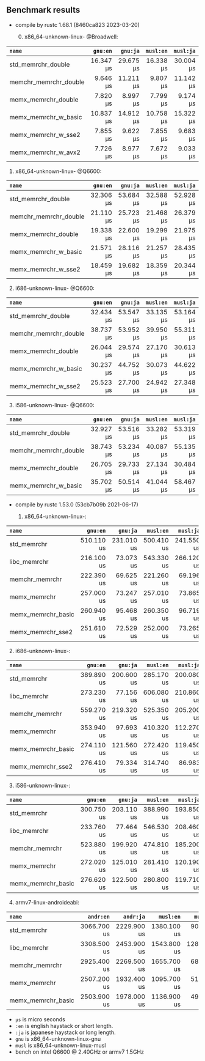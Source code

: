 ## Benchmark results

- compile by rustc 1.68.1 (8460ca823 2023-03-20)

  0. x86_64-unknown-linux- @Broadwell:

|         `name`          |  `gnu:en`   |  `gnu:ja`   |  `musl:en`  |  `musl:ja`  |
|:------------------------|------------:|------------:|------------:|------------:|
| std_memrchr_double      |   16.347 µs |   29.675 µs |   16.338 µs |   30.004 µs |
| memchr_memrchr_double   |    9.646 µs |   11.211 µs |    9.807 µs |   11.142 µs |
| memx_memrchr_double     |    7.820 µs |    8.997 µs |    7.799 µs |    9.174 µs |
| memx_memrchr_w_basic    |   10.837 µs |   14.912 µs |   10.758 µs |   15.322 µs |
| memx_memrchr_w_sse2     |    7.855 µs |    9.622 µs |    7.855 µs |    9.683 µs |
| memx_memrchr_w_avx2     |    7.726 µs |    8.977 µs |    7.672 µs |    9.033 µs |

  1. x86_64-unknown-linux- @Q6600:

|         `name`          |  `gnu:en`   |  `gnu:ja`   |  `musl:en`  |  `musl:ja`  |
|:------------------------|------------:|------------:|------------:|------------:|
| std_memrchr_double      |   32.306 µs |   53.684 µs |   32.588 µs |   52.928 µs |
| memchr_memrchr_double   |   21.110 µs |   25.723 µs |   21.468 µs |   26.379 µs |
| memx_memrchr_double     |   19.338 µs |   22.600 µs |   19.299 µs |   21.975 µs |
| memx_memrchr_w_basic    |   21.571 µs |   28.116 µs |   21.257 µs |   28.435 µs |
| memx_memrchr_w_sse2     |   18.459 µs |   19.682 µs |   18.359 µs |   20.344 µs |

  2. i686-unknown-linux- @Q6600:

|         `name`          |  `gnu:en`   |  `gnu:ja`   |  `musl:en`  |  `musl:ja`  |
|:------------------------|------------:|------------:|------------:|------------:|
| std_memrchr_double      |   32.434 µs |   53.547 µs |   33.135 µs |   53.164 µs |
| memchr_memrchr_double   |   38.737 µs |   53.952 µs |   39.950 µs |   55.311 µs |
| memx_memrchr_double     |   26.044 µs |   29.574 µs |   27.170 µs |   30.613 µs |
| memx_memrchr_w_basic    |   30.237 µs |   44.752 µs |   30.073 µs |   44.622 µs |
| memx_memrchr_w_sse2     |   25.523 µs |   27.700 µs |   24.942 µs |   27.348 µs |

  3. i586-unknown-linux- @Q6600:

|         `name`          |  `gnu:en`   |  `gnu:ja`   |  `musl:en`  |  `musl:ja`  |
|:------------------------|------------:|------------:|------------:|------------:|
| std_memrchr_double      |   32.927 µs |   53.516 µs |   33.282 µs |   53.319 µs |
| memchr_memrchr_double   |   38.743 µs |   53.234 µs |   40.087 µs |   55.135 µs |
| memx_memrchr_double     |   26.705 µs |   29.733 µs |   27.134 µs |   30.484 µs |
| memx_memrchr_w_basic    |   35.702 µs |   50.514 µs |   41.044 µs |   58.467 µs |


- compile by rustc 1.53.0 (53cb7b09b 2021-06-17)

  1. x86_64-unknown-linux-:

|         `name`          |  `gnu:en`   |  `gnu:ja`   |  `musl:en`  |  `musl:ja`  |
|:------------------------|------------:|------------:|------------:|------------:|
| std_memrchr             |  510.110 us |  231.010 us |  500.410 us |  241.550 us |
| libc_memrchr            |  216.100 us |   73.073 us |  543.330 us |  266.120 us |
| memchr_memrchr          |  222.390 us |   69.625 us |  221.260 us |   69.196 us |
| memx_memrchr            |  257.000 us |   73.247 us |  257.010 us |   73.865 us |
| memx_memrchr_basic      |  260.940 us |   95.468 us |  260.350 us |   96.719 us |
| memx_memrchr_sse2       |  251.610 us |   72.529 us |  252.000 us |   73.265 us |

  2. i686-unknown-linux-:

|         `name`          |  `gnu:en`   |  `gnu:ja`   |  `musl:en`  |  `musl:ja`  |
|:------------------------|------------:|------------:|------------:|------------:|
| std_memrchr             |  389.890 us |  200.600 us |  285.170 us |  200.080 us |
| libc_memrchr            |  273.230 us |   77.156 us |  606.080 us |  210.860 us |
| memchr_memrchr          |  559.270 us |  219.320 us |  525.350 us |  205.200 us |
| memx_memrchr            |  353.940 us |   97.693 us |  410.320 us |  112.270 us |
| memx_memrchr_basic      |  274.110 us |  121.560 us |  272.420 us |  119.450 us |
| memx_memrchr_sse2       |  276.410 us |   79.334 us |  314.740 us |   86.983 us |

  3. i586-unknown-linux-:

|         `name`          |  `gnu:en`   |  `gnu:ja`   |  `musl:en`  |  `musl:ja`  |
|:------------------------|------------:|------------:|------------:|------------:|
| std_memrchr             |  300.750 us |  203.110 us |  388.990 us |  193.850 us |
| libc_memrchr            |  233.760 us |   77.464 us |  546.530 us |  208.460 us |
| memchr_memrchr          |  523.880 us |  199.920 us |  474.810 us |  185.200 us |
| memx_memrchr            |  272.020 us |  125.010 us |  281.410 us |  120.190 us |
| memx_memrchr_basic      |  276.620 us |  122.500 us |  280.800 us |  119.710 us |

  4. armv7-linux-androideabi:

|         `name`          |  `andr:en`  |  `andr:ja`  |  `musl:en`  |  `musl:ja`  |
|:------------------------|------------:|------------:|------------:|------------:|
| std_memrchr             | 3066.700 us | 2229.900 us | 1380.100 us |  905.320 us |
| libc_memrchr            | 3308.500 us | 2453.900 us | 1543.800 us | 1285.000 us |
| memchr_memrchr          | 2925.400 us | 2269.500 us | 1655.700 us |  687.610 us |
| memx_memrchr            | 2507.200 us | 1932.400 us | 1095.700 us |  516.470 us |
| memx_memrchr_basic      | 2503.900 us | 1978.000 us | 1136.900 us |  496.970 us |

- `µs` is micro seconds
- `:en` is english haystack or short length.
- `:ja` is japanese haystack or long length.
- `gnu` is x86_64-unknown-linux-gnu
- `musl` is x86_64-unknown-linux-musl
- bench on intel Q6600 @ 2.40GHz or armv7 1.5GHz
